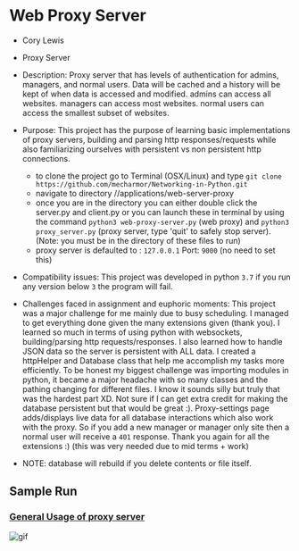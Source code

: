 # Web Proxy Server

- Cory Lewis

- Proxy Server
- Description: Proxy server that has levels of authentication for admins, managers, and normal users. Data will be cached and a history will be kept of when data is accessed and modified. admins can access all websites. managers can access most websites. normal users can access the smallest subset of websites.
- Purpose: This project has the purpose of learning basic implementations of proxy servers, building and parsing http responses/requests while also familiarizing ourselves with persistent vs non persistent http connections.

  - to clone the project go to Terminal (OSX/Linux) and type `git clone https://github.com/mecharmor/Networking-in-Python.git`
  - navigate to directory //applications/web-server-proxy
  - once you are in the directory you can either double click the server.py and client.py or you can launch these in terminal by using the command
    `python3 web-proxy-server.py` (web proxy) and `python3 proxy_server.py` (proxy server, type 'quit' to safely stop server). (Note: you must be in the directory of these files to run)
  - proxy server is defaulted to : `127.0.0.1` Port: `9000` (no need to set this)

- Compatibility issues: This project was developed in python `3.7` if you run any version below `3` the program will fail.
- Challenges faced in assignment and euphoric moments:
  This project was a major challenge for me mainly due to busy scheduling. I managed to get everything done given the many extensions given (thank you). I learned so much in terms of using python with websockets, building/parsing http requests/responses. I also learned how to handle JSON data so the server is persistent with ALL data. I created a httpHelper and Database class that help me accomplish my tasks more efficiently. To be honest my biggest challenge was importing modules in python, it became a major headache with so many classes and the pathing changing for different files. I know it sounds silly but truly that was the hardest part XD. Not sure if I can get extra credit for making the database persistent but that would be great :). Proxy-settings page adds/displays live data for all database interactions which also work with the proxy. So if you add a new manager or manager only site then a normal user will receive a `401` response. Thank you again for all the extensions :) (this was very needed due to mid terms + work)

- NOTE: database will rebuild if you delete contents or file itself.

## Sample Run

### [General Usage of proxy server](https://github.com/sfsu-joseo/csc645-01-fall2019-projects-mecharmor/blob/master/applications/web-server-proxy/test_run.gif)

![gif](https://github.com/sfsu-joseo/csc645-01-fall2019-projects-mecharmor/blob/master/applications/web-server-proxy/test_run.gif)
